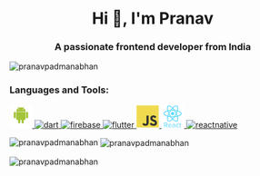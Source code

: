 <h1 align="center">Hi 👋, I'm Pranav</h1>
<h3 align="center">A passionate frontend developer from India</h3>

<p align="left"> <img src="https://komarev.com/ghpvc/?username=pranavpadmanabhan&label=Profile%20views&color=0e75b6&style=flat" alt="pranavpadmanabhan" /> </p>


<h3 align="left">Languages and Tools:</h3>
<p align="left"> <a href="https://developer.android.com" target="_blank"> <img src="https://raw.githubusercontent.com/devicons/devicon/master/icons/android/android-original-wordmark.svg" alt="android" width="40" height="40"/> </a> <a href="https://dart.dev" target="_blank"> <img src="https://www.vectorlogo.zone/logos/dartlang/dartlang-icon.svg" alt="dart" width="40" height="40"/> </a> <a href="https://firebase.google.com/" target="_blank"> <img src="https://www.vectorlogo.zone/logos/firebase/firebase-icon.svg" alt="firebase" width="40" height="40"/> </a> <a href="https://flutter.dev" target="_blank"> <img src="https://www.vectorlogo.zone/logos/flutterio/flutterio-icon.svg" alt="flutter" width="40" height="40"/> </a> <a href="https://developer.mozilla.org/en-US/docs/Web/JavaScript" target="_blank"> <img src="https://raw.githubusercontent.com/devicons/devicon/master/icons/javascript/javascript-original.svg" alt="javascript" width="40" height="40"/> </a> <a href="https://reactjs.org/" target="_blank"> <img src="https://raw.githubusercontent.com/devicons/devicon/master/icons/react/react-original-wordmark.svg" alt="react" width="40" height="40"/> </a> <a href="https://reactnative.dev/" target="_blank"> <img src="https://reactnative.dev/img/header_logo.svg" alt="reactnative" width="40" height="40"/> </a> </p>

<p><img align="left" src="https://github-readme-stats.vercel.app/api/top-langs?username=pranavpadmanabhan&show_icons=true&locale=en&layout=compact" alt="pranavpadmanabhan" /></p>

<p>&nbsp;<img align="center" src="https://github-readme-stats.vercel.app/api?username=pranavpadmanabhan&show_icons=true&locale=en" alt="pranavpadmanabhan" /></p>

<p><img align="center" src="https://github-readme-streak-stats.herokuapp.com/?user=pranavpadmanabhan&" alt="pranavpadmanabhan" /></p>
